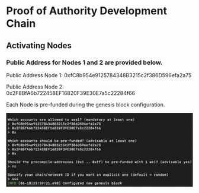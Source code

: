 # Proof of Authority Development Chain

## Activating Nodes

### Public Address for Nodes 1 and 2 are provided below.

Public Address Node 1: 0xfC8b954e9125784348B3215c2f386D596efa2a75

Public Address Node 2: 0x2F8BfA6b722458EF16820F39E30E7a5c22284f66

Each Node is pre-funded during the genesis block configuration. 

![Config Genesis Block](Screenshots/1.Config-Genesis-Block.png)

